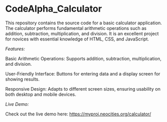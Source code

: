 # CodeAlpha_Calculator

This repository contains the source code for a basic calculator application. The calculator performs fundamental arithmetic operations such as addition, subtraction, multiplication, and division. It is an excellent project for novices with essential knowledge of HTML, CSS, and JavaScript.

*Features:*

Basic Arithmetic Operations: Supports addition, subtraction, multiplication, and division.

User-Friendly Interface: Buttons for entering data and a display screen for showing results.

Responsive Design: Adapts to different screen sizes, ensuring usability on both desktop and mobile devices.

*Live Demo:*

Check out the live demo here: https://myproj.neocities.org/calculator/
